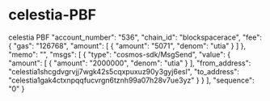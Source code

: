 # celestia-PBF
celestia PBF
"account_number": "536",
  "chain_id": "blockspacerace",
  "fee": {
    "gas": "126768",
    "amount": [
      {
        "amount": "5071",
        "denom": "utia"
      }
    ]
  },
  "memo": "",
  "msgs": [
    {
      "type": "cosmos-sdk/MsgSend",
      "value": {
        "amount": [
          {
            "amount": "2000000",
            "denom": "utia"
          }
        ],
        "from_address": "celestia1shcgdvgrvjj7wgk42s5cqxpuxuz90y3gyj6esl",
        "to_address": "celestia1gak4ctxnpqqfucvrgn6tznh99a07h28v7ue3yz"
      }
    }
  ],
  "sequence": "0"
}
